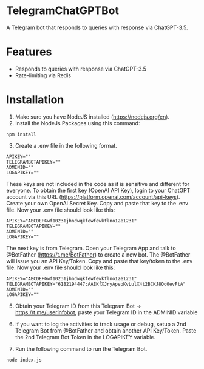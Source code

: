 # TelegramChatGPTBot
A Telegram bot that responds to queries with response via ChatGPT-3.5.

# Features
* Responds to queries with response via ChatGPT-3.5
* Rate-limiting via Redis

# Installation
1. Make sure you have NodeJS installed (https://nodejs.org/en).
2. Install the NodeJs Packages using this command:
```
npm install
```
3. Create a .env file in the following format.
```
APIKEY=""
TELEGRAMBOTAPIKEY=""
ADMINID=""
LOGAPIKEY=""
````
These keys are not included in the code as it is sensitive and different for everyone.
To obtain the first key (OpenAI API Key), login to your ChatGPT account via this URL (https://platform.openai.com/account/api-keys).
Create your own OpenAI Secret Key. Copy and paste that key to the .env file. Now your .env file should look like this:
```
APIKEY="ABCDEFGwf10231jhndwqkfewfewkflno12e1231"
TELEGRAMBOTAPIKEY=""
ADMINID=""
LOGAPIKEY=""
```
The next key is from Telegram. Open your Telegram App and talk to @BotFather (https://t.me/BotFather) to create a new bot. 
The @BotFather will issue you an API Key/Token. Copy and paste that key/token to the .env file. Now your .env file should look like this:
```
APIKEY="ABCDEFGwf10231jhndwqkfewfewkflno12e1231"
TELEGRAMBOTAPIKEY="6182194447:AAEKfXJryApepKvLulX4t2BCKJ8Od0evFtA"
ADMINID=""
LOGAPIKEY=""
```
5. Obtain your Telegram ID from this Telegram Bot -> https://t.me/userinfobot, paste your Telegram ID in the ADMINID variable

6. If you want to log the activities to track usage or debug, setup a 2nd Telegram Bot from @BotFather and obtain another API Key/Token. Paste the 2nd Telegram Bot Token in the LOGAPIKEY variable.


4. Run the following command to run the Telegram Bot.
```
node index.js
````

